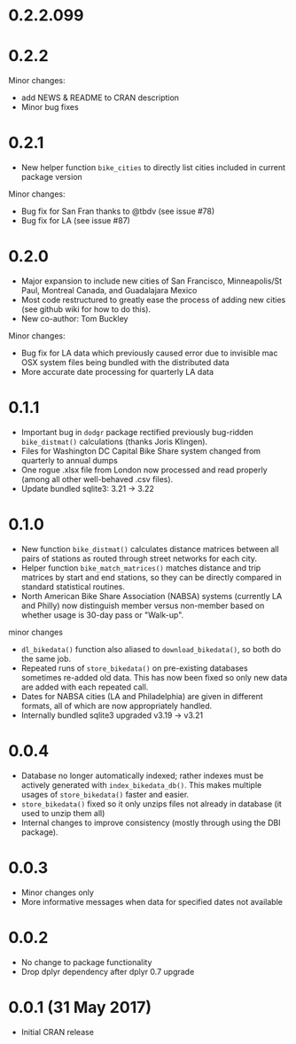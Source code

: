 0.2.2.099
===================

0.2.2
===================
Minor changes:
- add NEWS & README to CRAN description
- Minor bug fixes

0.2.1
===================
- New helper function `bike_cities` to directly list cities included in current
  package version

Minor changes:
- Bug fix for San Fran thanks to @tbdv (see issue #78)
- Bug fix for LA (see issue #87)

0.2.0
===================
- Major expansion to include new cities of San Francisco, Minneapolis/St Paul,
  Montreal Canada, and Guadalajara Mexico
- Most code restructured to greatly ease the process of adding new cities (see
  github wiki for how to do this).
- New co-author: Tom Buckley

Minor changes:
- Bug fix for LA data which previously caused error due to invisible mac OSX
  system files being bundled with the distributed data
- More accurate date processing for quarterly LA data

0.1.1
===================
- Important bug in `dodgr` package rectified previously bug-ridden
  `bike_distmat()` calculations (thanks Joris Klingen).
- Files for Washington DC Capital Bike Share system changed from quarterly to
  annual dumps
- One rogue .xlsx file from London now processed and read properly (among all
  other well-behaved .csv files).
- Update bundled sqlite3: 3.21 -> 3.22


0.1.0
===================
- New function `bike_distmat()` calculates distance matrices between all pairs
  of stations as routed through street networks for each city.
- Helper function `bike_match_matrices()` matches distance and trip matrices by
  start and end stations, so they can be directly compared in standard
  statistical routines.
- North American Bike Share Association (NABSA) systems (currently LA and
  Philly) now distinguish member versus non-member based on whether usage is
  30-day pass or "Walk-up".

minor changes
- `dl_bikedata()` function also aliased to `download_bikedata()`, so both do the
  same job.
- Repeated runs of `store_bikedata()` on pre-existing databases sometimes
  re-added old data. This has now been fixed so only new data are added with
  each repeated call.
- Dates for NABSA cities (LA and Philadelphia) are given in different formats,
  all of which are now appropriately handled.
- Internally bundled sqlite3 upgraded v3.19 -> v3.21


0.0.4
===================
- Database no longer automatically indexed; rather indexes must be actively
  generated with `index_bikedata_db()`. This makes multiple usages of
  `store_bikedata()` faster and easier.
- `store_bikedata()` fixed so it only unzips files not already in database (it
  used to unzip them all)
- Internal changes to improve consistency (mostly through using the DBI
  package).


0.0.3
===================
- Minor changes only
- More informative messages when data for specified dates not available

0.0.2
===================
- No change to package functionality
- Drop dplyr dependency after dplyr 0.7 upgrade

0.0.1 (31 May 2017)
===================
- Initial CRAN release
